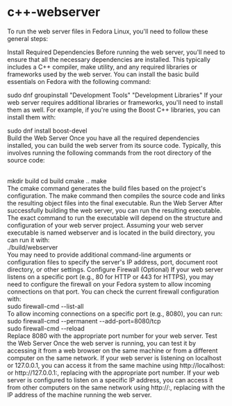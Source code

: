 # c++-webserver

To run the web server files in Fedora Linux, you'll need to follow these general steps:

Install Required Dependencies Before running the web server, you'll need to ensure that all the necessary dependencies are installed. This typically includes a C++ compiler, make utility, and any required libraries or frameworks used by the web server. You can install the basic build essentials on Fedora with the following command:


sudo dnf groupinstall "Development Tools" "Development Libraries"
If your web server requires additional libraries or frameworks, you'll need to install them as well. For example, if you're using the Boost C++ libraries, you can install them with:<br/>


sudo dnf install boost-devel<br/>
Build the Web Server Once you have all the required dependencies installed, you can build the web server from its source code. Typically, this involves running the following commands from the root directory of the source code:

<br/>
mkdir build
cd build
cmake ..
make<br/>
The cmake command generates the build files based on the project's configuration. The make command then compiles the source code and links the resulting object files into the final executable.
Run the Web Server After successfully building the web server, you can run the resulting executable. The exact command to run the executable will depend on the structure and configuration of your web server project. Assuming your web server executable is named webserver and is located in the build directory, you can run it with:

<br/>
./build/webserver<br/>
You may need to provide additional command-line arguments or configuration files to specify the server's IP address, port, document root directory, or other settings.
Configure Firewall (Optional) If your web server listens on a specific port (e.g., 80 for HTTP or 443 for HTTPS), you may need to configure the firewall on your Fedora system to allow incoming connections on that port. You can check the current firewall configuration with:

<br/>
sudo firewall-cmd --list-all<br/>
To allow incoming connections on a specific port (e.g., 8080), you can run:

<br/>
sudo firewall-cmd --permanent --add-port=8080/tcp<br/>
sudo firewall-cmd --reload<br/>
Replace 8080 with the appropriate port number for your web server.
Test the Web Server Once the web server is running, you can test it by accessing it from a web browser on the same machine or from a different computer on the same network. If your web server is listening on localhost or 127.0.0.1, you can access it from the same machine using http://localhost:<port> or http://127.0.0.1:<port>, replacing <port> with the appropriate port number. If your web server is configured to listen on a specific IP address, you can access it from other computers on the same network using http://<ip_address>:<port>, replacing <ip_address> with the IP address of the machine running the web server.

